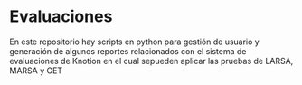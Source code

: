 # Evaluaciones
En este repositorio hay scripts en python para gestión de usuario y generación de algunos reportes relacionados con el sistema de evaluaciones de Knotion en el cual sepueden aplicar las pruebas de LARSA, MARSA y GET
